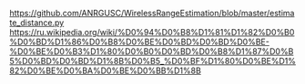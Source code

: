 https://github.com/ANRGUSC/WirelessRangeEstimation/blob/master/estimate_distance.py
https://ru.wikipedia.org/wiki/%D0%94%D0%B8%D1%81%D1%82%D0%B0%D0%BD%D1%86%D0%B8%D0%BE%D0%BD%D0%BD%D0%BE-%D0%BE%D0%B3%D1%80%D0%B0%D0%BD%D0%B8%D1%87%D0%B5%D0%BD%D0%BD%D1%8B%D0%B5_%D0%BF%D1%80%D0%BE%D1%82%D0%BE%D0%BA%D0%BE%D0%BB%D1%8B
